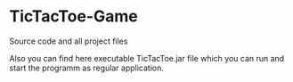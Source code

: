 # TicTacToe-Game

Source code and all project files

Also you can find here executable TicTacToe.jar file which you can run and start the programm as regular application.

